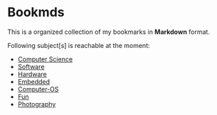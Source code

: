 Bookmds
=======

This is a organized collection of my bookmarks in __Markdown__ format. 

Following subject[s] is reachable at the moment:

* [Computer Science][6]
* [Software][2]
* [Hardware][7]
* [Embedded][1]
* [Computer-OS][5]
* [Fun][3]
* [Photography][4]



[1]: embedded.md
[2]: software.md
[3]: fun.md
[4]: photography.md
[5]: computer.md
[6]: cs.md
[7]: hardware.md

